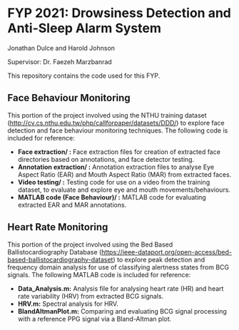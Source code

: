 # FYP 2021: Drowsiness Detection and Anti-Sleep Alarm System
Jonathan Dulce and Harold Johnson

Supervisor: Dr. Faezeh Marzbanrad

This repository contains the code used for this FYP.

## Face Behaviour Monitoring
This portion of the project involved using the NTHU training dataset (http://cv.cs.nthu.edu.tw/php/callforpaper/datasets/DDD/) to explore face detection and face behaviour monitoring techniques. The following code is included for reference:

- **Face extraction/ :**  Face extraction files for creation of extracted face directories based on annotations, and face detector testing.
- **Annotation extraction/ :**  Annotation extraction files to analyse Eye Aspect Ratio (EAR) and Mouth Aspect Ratio (MAR) from extracted faces.
- **Video testing/ :** Testing code for use on a video from the training dataset, to evaluate and explore eye and mouth movements/behaviours.
- **MATLAB code (Face Behaviour)/ :**  MATLAB code for evaluating extracted EAR and MAR annotations.

## Heart Rate Monitoring
This portion of the project involved using the Bed Based Ballistocardiography Database (https://ieee-dataport.org/open-access/bed-based-ballistocardiography-dataset) to explore peak detection and frequency domain analysis for use of classifying alertness states from BCG signals. The following MATLAB code is included for reference:

- **Data_Analysis.m:** Analysis file for analysing heart rate (HR) and heart rate variability (HRV) from extracted BCG signals.
- **HRV.m:** Spectral analysis for HRV.
- **BlandAltmanPlot.m:** Comparing and evaluating BCG signal processing with a reference PPG signal via a Bland-Altman plot.
